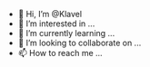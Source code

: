 - 👋 Hi, I’m @Klavel
- 👀 I’m interested in ...
- 🌱 I’m currently learning ...
- 💞️ I’m looking to collaborate on ...
- 📫 How to reach me ...

<!---
Klavel/Klavel is a ✨ special ✨ repository because its `README.md` (this file) appears on your GitHub profile.
You can click the Preview link to take a look at your changes.
--->
